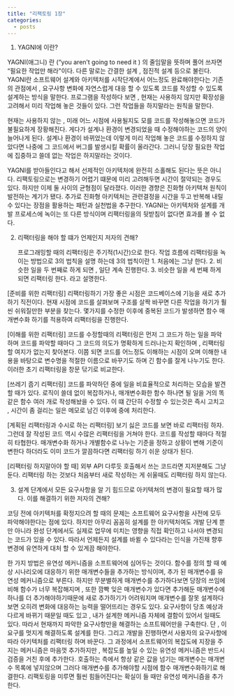 ```yaml
---
title: "리팩토링 1장"
categories:
  - posts
---
```


1. YAGNI에 이란?

YAGNI(애그니) 란 (“you aren’t going to need it ) 의 줄임말을 뜻하며 풀어 쓰자면 “필요한 작업만 해라"이다.
다른 말로는 간결한 설계 , 점진적 설계 등으로 불린다. YAGNI란 소프트웨어 설계와 아키텍처를 시작단계에서 어느정도 완료해야한다는 기존의 관점에서 , 요구사항 변화에 자연스럽게 대응 할 수 있도록 코드를 작성할 수 있도록 설계하는 방식을 말한다. 프로그램을 작성하다 보면 , 현재는 사용하지 않지만 확장성을 고려해서 미리 작업해 놓은 것들이 있다. 그런 작업들을 하지말라는 원칙을 말한다.

현재는 사용하지 않는 , 미래 어느 시점에 사용될지도 모를 코드를 작성해놓으면 코드가 불필요하게 장황해진다.
게다가 설계나 환경이 변경되었을 때 수정해야하는 코드의 양이 늘어나게 된다. 설계나 환경이 바뀌었는데 이렇게 미리 작업해 놓은 코드를 수정하지 않았다면 나중에 그 코드에서 버그를 발생시킬 확률이 올라간다. 그러니 당장 필요한 작업에 집중하고 쓸데 없는 작업은 하지말라는 것이다.

YAGNI를 받아들인다고 해서 선제적인 아키텍처에 완전히 소홀해도 된다는 뜻은 아니다. 리팩토링으로는 변경하기 어렵기 떄문에 미리 고려해두면 시간이 절약되는 경우도 있다. 하지만 이제 둘 사이의 균형점이 달라졌다. 이러한 경향은 진화형 아키텍쳐 원칙이 발전하는 계기가 됐다. 추가로 진화형 아키텍처는 관련결정을 시간을 두고 반복해 내릴 수 있다는 장점을 활용하는 패턴과 실천법을 추구한다.
YAGNI는 아키텍처와 설계를 개발 프로세스에 녹이는 또 다른 방식이며 리팩터링을의 뒷받침이 없다면 효과를 볼 수 없다.

2. 리팩터링을 해야 할 떄가 언제인지 저자의 견해?

   프로그래밍할 때의 리팩터링은 주기적(1시간)으로 한다. 작업 흐름에 리팩터링을 녹이는 방법으로 3의 법칙을 설명 하는데 3의 법칙이란 1. 처음에는 그냥 한다. 2. 비슷한 일을 두 번째로 하게 되면 , 일단 계속 진행한다. 3. 비슷한 일을 세 번째 하게 되면 리팩터링 한다. 라고 설명한다.

[준비를 위한 리팩터링]
리팩터링하기 가장 좋은 시점은 코드베이스에 기능을 새로 추가하기 직전이다. 현재 시점에 코드를 살펴보며 구조를 살짝 바꾸면 다른 작업을 하기가 훨씬 쉬워질만한 부분을 찾는다. 몇가지를 수정한 이후에 중복된 코드가 발생하면 함수 매개변수화 하기를 적용하여 리팩터링을 진행한다.

[이해를 위한 리팩터링]
코드를 수정할때의 리팩터링은 먼저 그 코드가 하는 일을 파악하며 코드를 파악할 때마다 그 코드의 의도가 명확하게 드러나는지 확인하며 , 리팩터링 할 여지가 없는지 찾아본다. 이쯤 되면 코드를 어느정도 이해하는 시점이 오며 이해한 내용을 바탕으로 변수명을 적절한 이름으로 바꾸기도 하며 긴 함수를 잘게 나누기도 한다. 이러한 초기 리팩터링을 창문 닦기로 비교한다.

[쓰레기 줍기 리팩터링]
코드를 파악하던 중에 일을 비효율적으로 처리하는 모습을 발견할 때가 있다. 로직이 쓸데 없이 복잡하거나, 매개변수화한 함수 하나면 될 일을 거의 똑같은 함수 여러 개로 작성해놨을 수 있다. 이 떄 간단히 수정할 수 있는것은 즉시 고치고 , 시간이 좀 걸리는 일은 메모로 남긴 이후에 중에 처리한다.

[계획된 리팩터링과 수시로 하는 리팩터링]
보기 싫은 코드를 보면 바로 리팩터링 하자. 그런데 잘 작성된 코드 역시 수많은 리팩터링을 거쳐야 한다.
코드를 작성할 때마다 적절히 타협한다. 매개변수화 하거나 개별함수로 나누는 기준을 정하고 상황이 변해 기준이 변한다 하더라도 이미 코드가 깔끔하다면 리팩터링 하기 쉬운 상태가 된다.

[리팩터링 하지말아야 할 때]
외부 API 다루듯 호출해서 쓰는 코드라면 지저분해도 그냥 둔다. 리팩터링 하는 것보다 처음부터 새로 작성하는 게 쉬울때도 리팩터링 하지 않는다.

3. 설계 단계에서 모든 요구사항을 알 기 힘드므로 아키텍쳐의 변경이 필요할 때가 많다. 이를 해결하기 위한 저자의 견해?

코딩 전에 아키텍처를 확정지으려 할 때의 문제는 소프트웨어 요구사항을 사전에 모두 파악해야한다는 점에 있다. 하지만 아무리 꼼꼼히 설계를 한 아키텍처여도 개발 단계 뿐만 아니라 완성 단계에서도 실제로 업무에 미치는 영향을 직접 확인하고 나서야 변경되는 코드가 있을 수 있다. 따라서 언제든지 설계를 바뀔 수 있다라는 인식을 가진채 향후 변경에 유연하게 대처 할 수 있게끔 해야한다.

한 가지 방법은 유연성 메커니즘을 소프트웨어에 심어두는 것이다. 함수를 정의 할 때 예상 시나리오에 대응하기 위한 매개변수들을 추가하는 방식이며, 추가 된 매개변수를 유연성 메커니즘으로 부른다. 하지만 무분별하게 매개변수를 추가하다보면 당장의 쓰임에 비해 함수가 너무 복잡해지며 , 또한 깜빡 잊은 매개변수가 있다면 추가해둔 매개변수에 하나를 더 추가해야하기때문에 새로 추가하기가 어려워지며 매개변수를 잘못 설계하다보면 오히려 변화에 대응하는 능력을 떨어뜨리는 경우도 있다. 요구사항이 당초 예상과 다르게 바뀌기 때문일 때도 있고 , 내가 설계한 메커니즘 자체에 결함이 있어서 일때도 있다. 따라서 현재까지 파악한 요구사항만을 해결하는 소프트웨어만을 구축한다. 단 , 이 요구를 멋지게 해결하도록 설계를 한다. 그리고 개발을 진행하면서 사용자의 요구사항에 따라 아키텍처를 리팩터링 하며 바꾼다. 그 과정에서 소프트웨어의 복잡도에 지장을 주지는 메커니즘은 마음껏 추가하지만 , 복잡도를 높일 수 있는 유연성 메커니즘은 반드시 검증을 거친 후에 추가한다. 호출하는 측에서 항상 같은 값을 넘기는 매개변수는 매개변수 목록에 넣지않으며 그러다 매개변수를 추가해야할 시점에 함수 매개변수화하기로 해결한다. 리팩토링을 미루면 훨씬 힘들어진다는 확실이 들 때만 유연성 메커니즘을 추가한다.
